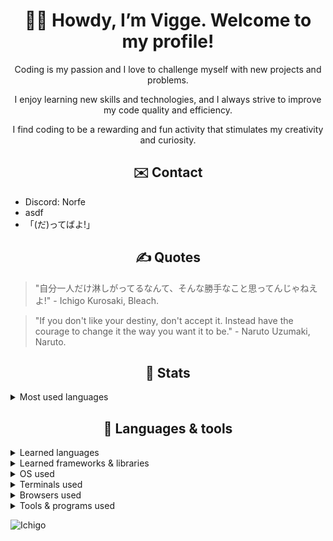 
<h1 align="center">👋🤠 Howdy, I’m Vigge. Welcome to my profile!</h1> 
<p align="center">Coding is my passion and I love to challenge myself with new projects and problems.</p>
<p align="center">I enjoy learning new skills and technologies, and I always strive to improve my code quality and efficiency.</p>
<p align="center">I find coding to be a rewarding and fun activity that stimulates my creativity and curiosity.</p>

<h2 align="center">✉️ Contact</h2>

<ul>
 <li >
  Discord: Norfe
 </li>
 <li>
  asdf
 </li>
 <li>
 「(だ)ってばよ!」
 </li>
</ul>

<h2 align="center">✍️ Quotes</h2>

> "自分一人だけ淋しがってるなんて、そんな勝手なこと思ってんじゃねえよ!" - Ichigo Kurosaki, Bleach.

> "If you don't like your destiny, don't accept it. Instead have the courage to change it the way you want it to be." - Naruto Uzumaki, Naruto.

<h2 align="center">👑 Stats </h2>

<details>
 <summary><span>Most used languages</span></summary>
 
 ![Top Langs](https://github-readme-stats.vercel.app/api/top-langs/?username=NorthPew&theme=transparent)
 
</details>

<h2 align="center">🔨 Languages & tools </h2>

<details> 
 <summary><span>Learned languages </span></summary>
 
 Learned from education:
 
 ![CSS]( 
 https://img.shields.io/badge/CSS3-1572B6?style=for-the-badge&logo=css3&logoColor=white) ![HTML]( 
 https://img.shields.io/badge/HTML5-E34F26?style=for-the-badge&logo=html5&logoColor=white) ![JS]( 
 https://img.shields.io/badge/JavaScript-323330?style=for-the-badge&logo=javascript&logoColor=F7DF1E) ![JSON]( 
 https://img.shields.io/badge/json-5E5C5C?style=for-the-badge&logo=json&logoColor=white) ![PHP]( 
 https://img.shields.io/badge/PHP-777BB4?style=for-the-badge&logo=php&logoColor=white)
 
 Learned on my own:
 
 ![C#]( 
 https://img.shields.io/badge/C%23-239120?style=for-the-badge&logo=c-sharp&logoColor=white) 
 
</details>

<details> 
 <summary><span>Learned frameworks & libraries </span></summary>
 Learned from education:
 
  ![React](  
 https://img.shields.io/badge/React-20232A?style=for-the-badge&logo=react&logoColor=61DAFB)  ![Vite](  
 https://img.shields.io/badge/Vite-B73BFE?style=for-the-badge&logo=vite&logoColor=FFD62E)  ![Pages](  
 https://img.shields.io/badge/GitHub%20Pages-222222?style=for-the-badge&logo=GitHub%20Pages&logoColor=white) ![NPM](  
 https://img.shields.io/badge/npm-CB3837?style=for-the-badge&logo=npm&logoColor=white)
 
 Learned on my own:
 
 ![Net](   
 https://img.shields.io/badge/.NET-512BD4?style=for-the-badge&logo=dotnet&logoColor=white) ![Net](    
 https://img.shields.io/badge/Electron-2B2E3A?style=for-the-badge&logo=electron&logoColor=9FEAF9)  ![Jquery](    
 https://img.shields.io/badge/jQuery-0769AD?style=for-the-badge&logo=jquery&logoColor=white) ![Expo](     
 https://img.shields.io/badge/Expo-1B1F23?style=for-the-badge&logo=expo&logoColor=white)
 
</details>

<details> 
 <summary><span>OS used </span></summary>
 
 ![Android]( 
 https://img.shields.io/badge/Android-3DDC84?style=for-the-badge&logo=android&logoColor=white) ![Fedora]( 
 https://img.shields.io/badge/Fedora-294172?style=for-the-badge&logo=fedora&logoColor=white) ![POP]( 
 https://img.shields.io/badge/Pop!_OS-48B9C7?style=for-the-badge&logo=Pop!_OS&logoColor=white) ![Win11]( 
 https://img.shields.io/badge/Windows_11-0078d4?style=for-the-badge&logo=windows-11&logoColor=white)
 
</details> 

<details> 
 <summary><span>Terminals used</span></summary>
 
 ![Git]( 
 https://img.shields.io/badge/GIT-E44C30?style=for-the-badge&logo=git&logoColor=white) ![Win Terminal]( 
 https://img.shields.io/badge/windows%20terminal-4D4D4D?style=for-the-badge&logo=windows%20terminal&logoColor=white)
 
</details>

<details> 
 <summary><span>Browsers used</span></summary>
 
 ![Brave]( 
https://img.shields.io/badge/Brave-FF1B2D?style=for-the-badge&logo=Brave&logoColor=white)  ![Chrome]( 
https://img.shields.io/badge/Google_chrome-4285F4?style=for-the-badge&logo=Google-chrome&logoColor=white)  ![Edge]( 
https://img.shields.io/badge/Microsoft_Edge-0078D7?style=for-the-badge&logo=Microsoft-edge&logoColor=white) 
![Firefox]( 
https://img.shields.io/badge/Firefox_Browser-FF7139?style=for-the-badge&logo=Firefox-Browser&logoColor=white) 
</details>

<details> 
 <summary><span>Tools & programs used</span></summary>
  
 ![Trello]( 
https://img.shields.io/badge/Trello-0052CC?style=for-the-badge&logo=trello&logoColor=white)  ![Office]( 
https://img.shields.io/badge/Microsoft_Office-D83B01?style=for-the-badge&logo=microsoft-office&logoColor=white) ![Code]( 
https://img.shields.io/badge/VSCode-0078D4?style=for-the-badge&logo=visual%20studio%20code&logoColor=white) ![Visual]( 
https://img.shields.io/badge/Visual_Studio-5C2D91?style=for-the-badge&logo=visual%20studio&logoColor=white) ![Insomnia]( 
https://img.shields.io/badge/Insomnia-5849be?style=for-the-badge&logo=Insomnia&logoColor=white)   ![Gimp]( 
https://img.shields.io/badge/gimp-5C5543?style=for-the-badge&logo=gimp&logoColor=white) ![Figma]( 
https://img.shields.io/badge/Figma-F24E1E?style=for-the-badge&logo=figma&logoColor=white) 

</details>

![Ichigo](https://static.tvtropes.org/pmwiki/pub/images/bbs_ichigo.png)

<!---
NorthPew/NorthPew is a ✨ special ✨ repository because its `README.md` (this file) appears on your GitHub profile.
You can click the Preview link to take a look at your changes.
--->



